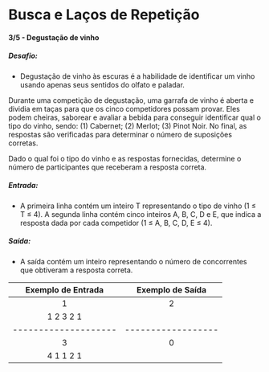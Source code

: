 # Busca e Laços de Repetição

#### 3/5 - Degustação de vinho

##### Desafio:
- Degustação de vinho às escuras é a habilidade de identificar um vinho usando apenas seus sentidos do olfato e paladar.

Durante uma competição de degustação, uma garrafa de vinho é aberta e dividia em taças para que os cinco competidores possam provar. Eles podem cheiras, saborear e avaliar a bebida para conseguir identificar qual o tipo do vinho, sendo: (1) Cabernet; (2) Merlot; (3) Pinot Noir. No final, as respostas são verificadas para determinar o número de suposições corretas.

Dado o qual foi o tipo do vinho e as respostas fornecidas, determine o número de participantes que receberam a resposta correta.

##### Entrada:
- A primeira linha contém um inteiro T representando o tipo de vinho (1 ≤ T ≤ 4). A segunda linha contém cinco inteiros A, B, C, D e E, que indica a resposta dada por cada competidor (1 ≤ A, B, C, D, E ≤ 4).

##### Saída:
- A saída contém um inteiro representando o número de concorrentes que obtiveram a resposta correta.

| Exemplo de Entrada | Exemplo de Saída | 
|:------------------:|:----------------:| 
|         1          |         2        |
|     1 2 3 2 1      |                  |
|--------------------|------------------|
|         3          |         0        |
|     4 1 1 2 1      |                  |